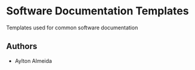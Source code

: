 # Software Documentation Templates
Templates used for common software documentation 

## Authors
- Aylton Almeida
